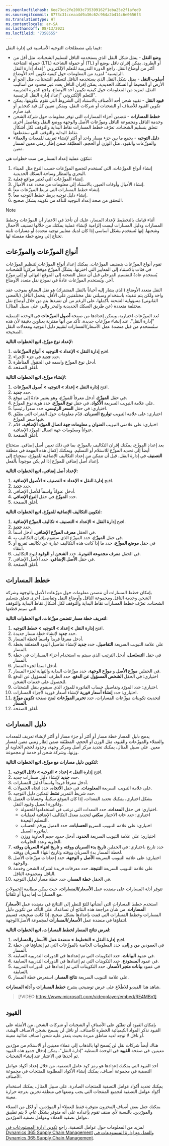 ```yaml
---
ms.openlocfilehash: 6ee73cc2fe2003c735399162f1eba25e2f1afed9
ms.sourcegitcommit: 8773c31cceaa4d9a36c62c964a2b414c6e0656f3
ms.translationtype: HT
ms.contentlocale: ar-SA
ms.lasthandoff: 08/13/2021
ms.locfileid: "7358555"
---
```

فيما يلي مصطلحات التوجيه الأساسية في إدارة النقل:

-   **وضع النقل** - يمثل شكل النقل الذي يستخدمه الناقل لتسليم الشحنات، مثل أقل من حمولة الشاحنة (LTL) أو حمولة الشاحنة (TL) أو الطرود. يمكن إقران ناقل بوضع أو أكثر من أوضاع النقل. راجع الدورة التدريبية للتعلم الإلكتروني "إعداد إدارة النقل الرئيسية" لمزيد من المعلومات حول كيفية تكوين أحد الأوضاع.
-   **أسلوب النقل** - يمثل شكل النقل الذي يستخدمه الناقل لتسليم الشحنات، مثل الجو أو الأرض أو المحيط أو السكك الحديدية. يمكن إقران الناقل بعدد غير محدود من أساليب النقل. لمزيد من المعلومات حول كيفية تكوين أحد الأوضاع، راجع الدورة التدريبية للتعلم الإلكتروني "إعداد إدارة النقل الرئيسية".
-   **قيود النقل** - تقييد شحن أحد الأصناف بالاستناد إلى الشروط التي تقوم بتكوينها. يمكن تكوين القيود للأصناف أو الشحنات أو شركات النقل، ويمكن تعيين كل قيد كتحذير أو قيد صارم.
-   **خطط المسارات** - تتضمن أجزاء المسارات التي توفر معلومات حول شركة الشحن وخدمة الناقل ومجموعة الناقل وموزّعات الأصل والوجهة ووضع النقل وتفاصيل أخرى تتعلق بتسليم الشحنات. تعرّف خطط المسارات نقاط البداية والتوقف لكل أشكال نقاط البداية والتوقف التي ستقطعها.
-   **دليل التوجيه** - يجمع ما بين جزء مسار واحد أو أكثر لإنشاء تعريف للمعدات والعملاء والموزّعات والقيود، مثل الوزن أو الحجم، المطبّقة ضمن إطار زمني معين لمسار معين.

تتكوّن عملية إعداد المسار من ست خطوات هي:

1.  إنشاء أنواع الموزّعات، التي تُستخدم لتجميع الموزّعات حسب النوع مثل الميناء البحري والمطار وساحة السكك الحديدية.
2.  إنشاء الموزّعات التي تُعتبر مواقع فعلية.
3.  إنشاء الأميال وأوقات العبور، بالاستناد إلى معلومات من محدد عدد الأميال.
4.  إنشاء خطط المسارات التي تربط الموزّعات معاً.
5.  إنشاء دليل توجيه يربط خطط التوجيه معاً.
6.  التحقق من صحة إعداد التوجيه للتأكد من تكوينه بشكل صحيح.

> [!Note] 
> أثناء قيامك بالتخطيط لإعداد المسار، عليك أن تأخذ في الاعتبار أن الموزّعات وخطط المسارات ودليل المسارات ليست إلزامية لإنشاء عملية يمكنك من خلالها تصنيف الأحمال وشحنها. إنها تُستخدم بشكل أساسي إذا كان لديك معايير توجيه محددة أو مسارات ثابتة تحتاج إلى وضع خطة مفصلة لها.

## <a name="hub-types-and-hubs"></a>أنواع الموزّعات والموزّعات 

تقوم أنواع الموزّعات بتصنيف الموزّعات. يمكنك إعداد أنواع الموزّعات لتنظيم الموزّعات في فئات بالاستناد إلى المعايير التي اخترتها. يشكّل الموزّع موقعاً مركزياً للشحنات يُستخدم عادةً للتقسيم المرحلي قبل أن تنتقل الشحنة إلى الموقع النهائي أو إلى موزّع آخر. ويُستخدم الموزّعات عادةً في نموذج نقل متعدد الأوضاع.

النقل متعدد الأوضاع (الذي يشار إليه أحياناً بالنقل المشترك) هو نقل البضائع بموجب عقد واحد ولكن يتم تنفيذه باستخدام وسيلتي نقل مختلفتين على الأقل. يتحمل الناقل (بالمعنى القانوني) مسؤولية الشحنة بأكملها، على الرغم من أن تنفيذها يتم من خلال أوضاع نقل مختلفة متعددة (عن طريق السكك الحديدية والبحر والبر، على سبيل المثال).

تُعد الموزّعات اختيارية، ويمكن إعدادها من صفحة **أصول الموزّعات‬** في الوحدة النمطية "إدارة النقل". عند إنشاء موزّعات جديدة، تأكد من أنها مقترنة بعناوين دقيقة لأن هذه ستُستخدم من قبل منضدة عمل الأسعار/المسارات لتقييم دليل التوجيه ومعدلات النقل الصحيحة.

**لإعداد نوع موزّع‬، اتبع الخطوات التالية:**

1.  افتح **إدارة النقل > الإعداد > التوجيه > أنواع الموزّعات**.
2.  حدد **جديد** في جزء الإجراء.
3.  أدخل نوع الموزّع واسمه في الحقول المناظرة.
4.  أغلق الصفحة.

**لإنشاء موزّع، اتبع الخطوات التالية:**

1.  افتح **إدارة النقل > إعداد > التوجيه > أصول الموزّعات**.
2.  حدد **جديد‎**.
3.  في حقل **الموزّع**، أدخل معرفاً للموزّع، وهو يشير عادةً إلى موقع.
4.  على علامة التبويب السريعة **الأكواد**، في حقل **نوع الموزّع**، حدد هوية نوع الموزّع.
5.  اختياري: في حقل **السعر الرئيسي**، حدد سعراً رئيسياً.
6.  اختياري: على علامة التبويب **تواريخ السريان**، قدّم معلومات حول الفترات التي يطبّق فيها سعر الموزّع.
7.  اختياري: على علامتي التبويب **العنوان** و **معلومات جهة اتصال المورّد الإضافية**، قدّم عنواناً ومعلومات جهة اتصال المورِّد الإضافية.
8.  أغلق الصفحة.

بعد إعداد الموزّع، يمكنك إقران التكاليف بالموزّع، بما في ذلك تعيين أصل إضافي. ستحتاج أيضاً إلى تحديد الموزّع للاستلام أو التسليم. ويمكنك إكمال هذه المهمة في منطقة **التصنيف** في إدارة النقل. قبل أن تتمكن من إعداد التكاليف الإضافية للموزّع، ستحتاج إلى إعداد أصل إضافي للموزّع إذا لم يكن موجوداً بالفعل.

**لإعداد أصل إضافي، اتبع الخطوات التالية:**

1.  افتح **إدارة النقل > الإعداد > التصنيف > الأصول الإضافية**.
2.  حدد **جديد‎**.
3.  أدخل عنواناً واسماً للأصل الإضافي.
4.  حدد **الموزّع** في حقل **النوع الإضافي**.
5.  أغلق الصفحة.

**لتكوين التكاليف الإضافية للموزّع، اتبع الخطوات التالية:**

1.  افتح **إدارة النقل > الإعداد > التصنيف > تكاليف الموزّع الإضافية**.
2.  حدد **جديد‎**.
3.  في الحقل **معرف الموزّع الإضافي**، أدخل اسماً.
4.  في حقل **الموزّع**، حدد الموزّع الذي ستقوم بإقران التكاليف به.
5.  في حقل **موضع الموزّع**، حدد ما إذا كانت هذه التكاليف عبارة عن تكاليف تفريغ أو انتقاء.
6.  في الحقل **معرف مجموعة الفوترة**، حدد **الشحن** أو **الوقود** لنوع التكاليف.
7.  في حقل **الأصل الإضافي**، حدد الأصل الإضافي.
8.  أغلق الصفحة.

## <a name="route-plans"></a>خطط المسارات 

بإمكان خطط المسارات أن تتضمن معلومات حول موزّعات الأصل والوجهة وشركة الشحن وخدمة الناقل ومجموعة الناقل وأوضاع النقل وتفاصيل أخرى تتعلق بتسليم الشحنات. تعرّف خطط المسارات نقاط البداية والتوقف لكل أشكال نقاط البداية والتوقف التي سيتم قطعها.

**لتعريف خطة مسار تتضمن موزّعات، اتبع الخطوات التالية:**

1.  افتح **إدارة النقل > إعداد > التوجيه > خطط التوجيه**.
2.  حدد **جديد** لإنشاء خطة مسار جديدة.
3.  أدخل معرفاً فريداً واسماً لخطة المسار.
4.  على علامة التبويب السريعة **التفاصيل**، حدد **جديد** لإنشاء تفاصيل البنود المتعلقة بخطة المسار.
5.  في حقل **التسلسل**، أدخل الترتيب الذي سيتم به استخدام أجزاء المسارات في خطة المسار.
6.  أدخل اسماً لجزء المسار.
7.  في الحقلين **موزّع الأصل** و **موزّع الوجهة**، حدد موزّعات البداية والنهاية لجزء المسار.
8.  اختياري: في الحقل **الشخص المسؤول عن الدفع**، حدد الطرف المسؤول عن الدفع للحصول على خدمات الشحن.
9.  اختياري: حدد المورّد وتفاصيل حساب الفاتورة للمورّد الذي سيقوم بنقل الشحنات.
10. اختياري: حدد **إنشاء أسعار فورية** لإنشاء أسعار فورية لأجزاء المسارات.
11. لتحديث تكوينات موزّعات المسارات، حدد **تحرير الموزّعات** لفتح صفحة **تكوين موزّع المسار**.
12. أغلق الصفحة.

## <a name="route-guide"></a>دليل المسارات 

يدمج دليل المسار خطة مسار أو أكثر أو جزء مسار أو أكثر لإنشاء تعريف للمعدات والعملاء والموزّعات والقيود، مثل الوزن أو الحجم، المطبّقة ضمن إطار زمني معين لمسار معين. على سبيل المثال، يمكنك تحديد مركز أصل ومركز وجهة، وحدود لحجم الحاوية أو وزنها، وشركة شحن أو خدمة أو مجموعة.

**لتكوين دليل مسارات مع موزّع، اتبع الخطوات التالية:**

1.  افتح **إدارة النقل > إعداد > التوجيه > دلائل التوجيه**.
2.  حدد **جديد** لإنشاء دليل مسارات جديد.
3.  أدخل معرفاً فريداً واسماً لدليل المسارات.
4.  على علامة التبويب السريعة **المعلومات**، في حقل **الاتجاه**، حدد اتجاه الحمولات.
5.  حدد شريط التمرير **نشط** لتمكين دليل التوجيه.
6.  بشكل اختياري، يمكنك تحديد المعدات، إذا كان الموقع سكنياً، وحسابات العميل وفاتورة العميل وقيود النقل.
    - اختياري: في حقل **المعدات**، حدد المعدات التي ترغب في استخدامها للحمولة.
    - اختياري: حدد خانة الاختيار **سكني** لتحديد معدل التكاليف الإضافية لعمليات التسليم البعيدة.
    - اختياري: على علامة التبويب السريع **الحسابات**، حدد العميل ورقم الحساب لفاتورة العميل.
    - اختياري: على علامة التبويب السريعة **الحدود**، أدخل حدود حجم الحاوية ووزن الحاوية وعدد الحاويات.
7.  اختياري: في الحقلين **تاريخ بدء السريان ووقته** و **تاريخ انتهاء السريان ووقته‏‎**، حدد تاريخ بدء السريان ووقته وتاريخ انتهاء السريان ووقته‏‎ لخطة المسار.
8.  اختياري: على علامة التبويب السريعة **الأصل** و **الوجهة**، حدد إعدادات موزّعات الأصل والوجهة.
9.  على علامة التبويب السريعة **النتيجة**، حدد معرفات فريدة لشركة الشحن وخدمة الناقل ومجموعة الناقل.
10. في الحقل **خطة المسار**، حدد خطة مسار لدليل التوجيه.

تتوفر أدلة المسارات على منضدة عمل **الأسعار/المسارات**، حيث يمكن مطابقة الحمولات مع المسارات إما يدوياً أو تلقائياً.

استخدم خطط المسارات التي أنشأتها للتوّ للنظر إلى النتائج في منضدة عمل **الأسعار/المسارات**. من شأن مراجعة هذه النتائج أن تساعدك على التأكد من تكوين دليل المسارات وخطط المسارات التي قمت بإعدادها بشكل صحيح. إذا كانت صحيحة، فسيتم انتقاؤها في منضدة عمل **الأسعار/المسارات** لمجموعة الأصل/الوجهة.

**لعرض نتائج المسار لخطط المسارات، اتبع الخطوات التالية:**

1.  افتح **إدارة النقل > التخطيط > منضدة عمل الأسعار والمسارات**.
2.  في العمودين **من** و **إلى**، حدد المعلومات الخاصة بالموزّعات التي تم إنشاؤها في خطة المسار.
3.  في عمود **البيانات**، حدد التكوينات التي تم إعدادها في الدورات التدريبية السابقة.
4.  في عمود **المستودع**، حدد التكوينات التي تم إعدادها في الدورات التدريبية السابقة.
5.  في عمود **بيانات متجر الأسعار**، حدد التكوينات التي تم إعدادها في الدورات التدريبية السابقة.
6.  على علامة التبويب السريعة **نتائج المسار**، استعرض خطة المسار.

شاهد هذا الفيديو للاطّلاع على عرض توضيحي يشرح **خطط المسارات** و **أدلة المسارات**.
> [!VIDEO https://www.microsoft.com/videoplayer/embed/RE4MBn1]


## <a name="constraints"></a>القيود 

بإمكان القيود أن تطبّق على الأصناف أو الشحنات أو شركات الشحن.
من الأمثلة على القيود نذكر المواد الكيميائية الخطرة كأصناف، أو ناقل لن يسمح بشحن الأصناف الهشة، أو ناقل لا توجد لديه مناطق مبردة بحيث يتعذر عليه شحن أصناف غذائية معينة.

هناك أيضاً شركات نقل لن يُسمح لها بالذهاب إلى عملاء معينين أو الاستلام من مورّدين معينين. في صفحة **القيود** في الوحدة النمطية "إدارة النقل"، يمكن إدخال جميع هذه القيود ثم أخذها في الاعتبار عند إنشاء الشحنات.

أحد القيود التي يمكنك إعدادها هو رمز كود عامل التصفية. من خلال إعداد أكواد عوامل التصفية في مجموعة أصناف، يمكنك إنشاء الأكواد المطلوبة للمنتجات في مجموعة الأصناف.

يمكنك تحديد أكواد عوامل التصفية للمنتجات الصادرة. على سبيل المثال، يمكنك استخدام أكواد عوامل التصفية لتجميع المنتجات التي يجب وضعها في منطقة تخزين بدرجة حرارة معينة.

يمكنك جعل بعض أصناف المخزون متوفرة فقط للعملاء أو المورّدين، أو لكل من العملاء والمورّدين. بالنسبة لأي صنف تقوم بإعداده على أنه متوفر بشكل عام، لا يتم تطبيق عوامل تصفية العملاء وعوامل تصفية المورّدين.


لمزيد من المعلومات حول عوامل التصفية، راجع [تكوين إدارة المستودعات في Dynamics 365 Supply Chain Management](/learn/modules/configure-warehouse-management-dyn365-supply-chain-mgmt/?azure-portal=true) و[العمل مع إدارة المستودعات في Dynamics 365 Supply Chain Management](/learn/modules/work-warehouse-management-dyn365-supply-chain-mgmt/?azure-portal=true).
